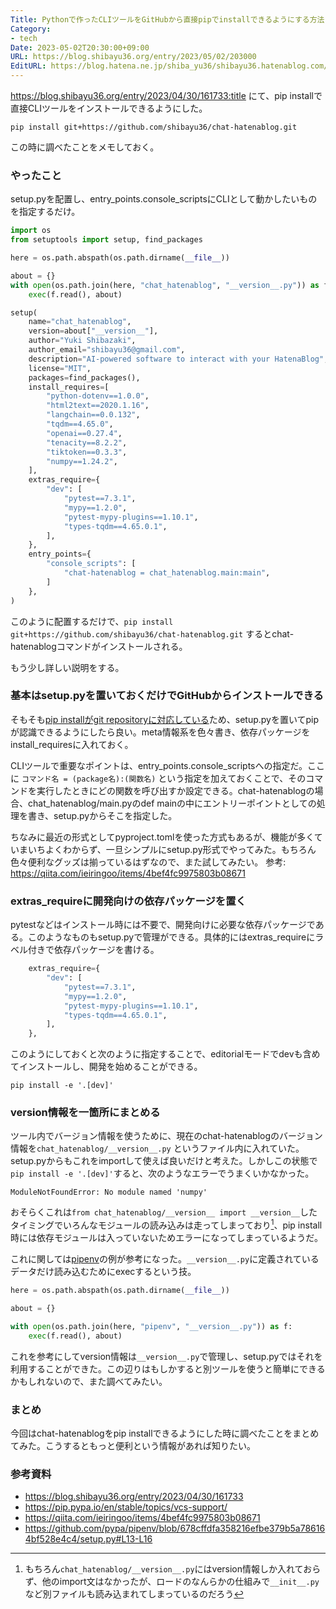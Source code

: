 ```yaml
---
Title: Pythonで作ったCLIツールをGitHubから直接pipでinstallできるようにする方法
Category:
- tech
Date: 2023-05-02T20:30:00+09:00
URL: https://blog.shibayu36.org/entry/2023/05/02/203000
EditURL: https://blog.hatena.ne.jp/shiba_yu36/shibayu36.hatenablog.com/atom/entry/4207112889985859836
---
```


https://blog.shibayu36.org/entry/2023/04/30/161733:title にて、pip installで直接CLIツールをインストールできるようにした。

```
pip install git+https://github.com/shibayu36/chat-hatenablog.git
```

この時に調べたことをメモしておく。

### やったこと
setup.pyを配置し、entry_points.console_scriptsにCLIとして動かしたいものを指定するだけ。

```python
import os
from setuptools import setup, find_packages

here = os.path.abspath(os.path.dirname(__file__))

about = {}
with open(os.path.join(here, "chat_hatenablog", "__version__.py")) as f:
    exec(f.read(), about)

setup(
    name="chat_hatenablog",
    version=about["__version__"],
    author="Yuki Shibazaki",
    author_email="shibayu36@gmail.com",
    description="AI-powered software to interact with your HatenaBlog",
    license="MIT",
    packages=find_packages(),
    install_requires=[
        "python-dotenv==1.0.0",
        "html2text==2020.1.16",
        "langchain==0.0.132",
        "tqdm==4.65.0",
        "openai==0.27.4",
        "tenacity==8.2.2",
        "tiktoken==0.3.3",
        "numpy==1.24.2",
    ],
    extras_require={
        "dev": [
            "pytest==7.3.1",
            "mypy==1.2.0",
            "pytest-mypy-plugins==1.10.1",
            "types-tqdm==4.65.0.1",
        ],
    },
    entry_points={
        "console_scripts": [
            "chat-hatenablog = chat_hatenablog.main:main",
        ]
    },
)
```

このように配置するだけで、`pip install git+https://github.com/shibayu36/chat-hatenablog.git` するとchat-hatenablogコマンドがインストールされる。

もう少し詳しい説明をする。

### 基本はsetup.pyを置いておくだけでGitHubからインストールできる
そもそも[pip installがgit repositoryに対応している](https://pip.pypa.io/en/stable/topics/vcs-support/)ため、setup.pyを置いてpipが認識できるようにしたら良い。meta情報系を色々書き、依存パッケージをinstall_requiresに入れておく。

CLIツールで重要なポイントは、entry_points.console_scriptsへの指定だ。ここに `コマンド名 = (package名):(関数名)` という指定を加えておくことで、そのコマンドを実行したときにどの関数を呼び出すか設定できる。chat-hatenablogの場合、chat_hatenablog/main.pyのdef mainの中にエントリーポイントとしての処理を書き、setup.pyからそこを指定した。

ちなみに最近の形式としてpyproject.tomlを使った方式もあるが、機能が多くていまいちよくわからず、一旦シンプルにsetup.py形式でやってみた。もちろん色々便利なグッズは揃っているはずなので、また試してみたい。
参考: https://qiita.com/ieiringoo/items/4bef4fc9975803b08671

### extras_requireに開発向けの依存パッケージを置く
pytestなどはインストール時には不要で、開発向けに必要な依存パッケージである。このようなものもsetup.pyで管理ができる。具体的にはextras_requireにラベル付きで依存パッケージを書ける。


```python
    extras_require={
        "dev": [
            "pytest==7.3.1",
            "mypy==1.2.0",
            "pytest-mypy-plugins==1.10.1",
            "types-tqdm==4.65.0.1",
        ],
    },
```

このようにしておくと次のように指定することで、editorialモードでdevも含めてインストールし、開発を始めることができる。

```
pip install -e '.[dev]'
```

### version情報を一箇所にまとめる
ツール内でバージョン情報を使うために、現在のchat-hatenablogのバージョン情報を`chat_hatenablog/__version__.py` というファイル内に入れていた。setup.pyからもこれをimportして使えば良いだけと考えた。しかしこの状態で`pip install -e '.[dev]'`すると、次のようなエラーでうまくいかなかった。

```
ModuleNotFoundError: No module named 'numpy'
```

おそらくこれは`from chat_hatenablog/__version__ import __version__`したタイミングでいろんなモジュールの読み込みは走ってしまっており[^1]、pip install時には依存モジュールは入っていないためエラーになってしまっているようだ。

これに関しては[pipenv](https://github.com/pypa/pipenv/blob/678cffdfa358216efbe379b5a786164bf528e4c4/setup.py#L13-L16)の例が参考になった。`__version__.py`に定義されているデータだけ読み込むためにexecするという技。

```python
here = os.path.abspath(os.path.dirname(__file__))

about = {}

with open(os.path.join(here, "pipenv", "__version__.py")) as f:
    exec(f.read(), about)
```

これを参考にしてversion情報は`__version__.py`で管理し、setup.pyではそれを利用することができた。この辺りはもしかすると別ツールを使うと簡単にできるかもしれないので、また調べてみたい。


### まとめ
今回はchat-hatenablogをpip installできるようにした時に調べたことをまとめてみた。こうするともっと便利という情報があれば知りたい。

### 参考資料
- https://blog.shibayu36.org/entry/2023/04/30/161733
- https://pip.pypa.io/en/stable/topics/vcs-support/
- https://qiita.com/ieiringoo/items/4bef4fc9975803b08671
- https://github.com/pypa/pipenv/blob/678cffdfa358216efbe379b5a786164bf528e4c4/setup.py#L13-L16

[^1]: もちろん`chat_hatenablog/__version__.py`にはversion情報しか入れておらず、他のimport文はなかったが、ロードのなんらかの仕組みで`__init__.py`など別ファイルも読み込まれてしまっているのだろう
